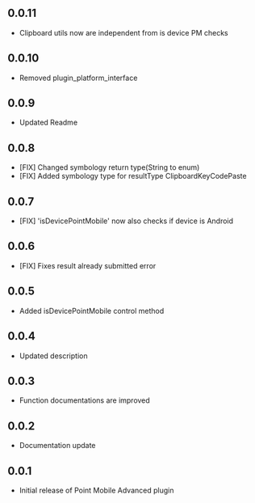 ## 0.0.11

- Clipboard utils now are independent from is device PM checks

## 0.0.10

- Removed plugin_platform_interface

## 0.0.9

- Updated Readme

## 0.0.8

- [FIX] Changed symbology return type(String to enum)
- [FIX] Added symbology type for resultType ClipboardKeyCodePaste

## 0.0.7

- [FIX] 'isDevicePointMobile' now also checks if device is Android

## 0.0.6

- [FIX] Fixes result already submitted error

## 0.0.5

- Added isDevicePointMobile control method

## 0.0.4

- Updated description

## 0.0.3

- Function documentations are improved

## 0.0.2

- Documentation update

## 0.0.1

- Initial release of Point Mobile Advanced plugin
